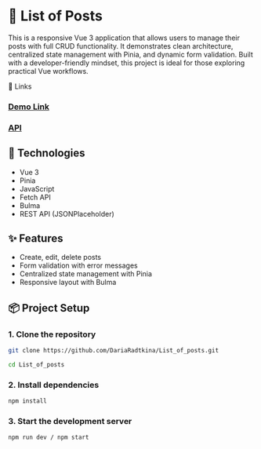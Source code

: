# 📝 List of Posts

This is a responsive Vue 3 application that allows users to manage their posts with full CRUD functionality. It demonstrates clean architecture, centralized state management with Pinia, and dynamic form validation. Built with a developer-friendly mindset, this project is ideal for those exploring practical Vue workflows.

🔗 Links
### [Demo Link]([https://dariaradtkina.github.io/layout_landing-page/](https://dariaradtkina.github.io/List_of_posts/login))
### [API](https://mate-academy.github.io/fe-students-api/)

## 🔧 Technologies

- Vue 3
- Pinia
- JavaScript
- Fetch API
- Bulma
- REST API (JSONPlaceholder)

## ✨ Features

- Create, edit, delete posts
- Form validation with error messages
- Centralized state management with Pinia
- Responsive layout with Bulma

## 📦 Project Setup
### 1. Clone the repository
```bash
git clone https://github.com/DariaRadtkina/List_of_posts.git
```
```bash
cd List_of_posts
```

### 2. Install dependencies
```bash
npm install
```

### 3. Start the development server
```bash
npm run dev / npm start
```
